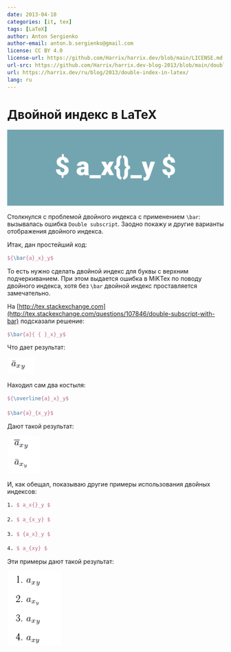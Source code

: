 ```yaml
---
date: 2013-04-10
categories: [it, tex]
tags: [LaTeX]
author: Anton Sergienko
author-email: anton.b.sergienko@gmail.com
license: CC BY 4.0
license-url: https://github.com/Harrix/harrix.dev/blob/main/LICENSE.md
url-src: https://github.com/Harrix/harrix.dev-blog-2013/blob/main/double-index-in-latex/double-index-in-latex.md
url: https://harrix.dev/ru/blog/2013/double-index-in-latex/
lang: ru
---
```


# Двойной индекс в LaTeX

![Featured image](featured-image.svg)

Столкнулся с проблемой двойного индекса с применением `\bar`: вызывалась ошибка `Double subscript`. Заодно покажу и другие варианты отображения двойного индекса.

Итак, дан простейший код:

```tex
${\bar{a}_x}_y$
```

То есть нужно сделать двойной индекс для буквы с верхним подчеркиванием. При этом выдается ошибка в MiKTex по поводу двойного индекса, хотя без `\bar` двойной индекс проставляется замечательно.

На [http://tex.stackexchange.com](http://tex.stackexchange.com/questions/107846/double-subscript-with-bar) подсказали решение:

```tex
$\bar{a}{ { }_x}_y$
```

Что дает результат:

![Компилированный результат первого решения](img/result_01.png)

Находил сам два костыля:

```tex
${\overline{a}_x}_y$

$\bar{a}_{x_y}$
```

Дают такой результат:

![Компилированный результат костылей](img/result_02.png)

И, как обещал, показываю другие примеры использования двойных индексов:

```tex
1. $ a_x{}_y $

2. $ a_{x_y} $

3. $ {a_x}_y $

4. $ a_{xy} $
```

Эти примеры дают такой результат:

![Компилированный результат использования двойных индексов](img/result_03.png)
